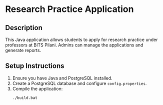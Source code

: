 # Research Practice Application

## Description
This Java application allows students to apply for research practice under professors at BITS Pilani. Admins can manage the applications and generate reports.

## Setup Instructions
1. Ensure you have Java and PostgreSQL installed.
2. Create a PostgreSQL database and configure `config.properties`.
3. Compile the application:
   ```bash
   ./build.bat
